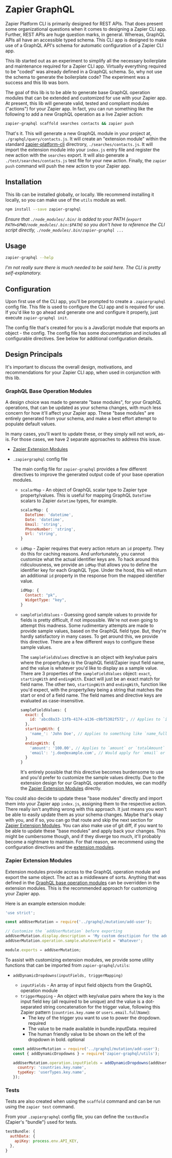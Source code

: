 # Zapier GraphQL

Zapier Platform CLI is primarily designed for REST APIs.  That does present some organizational questions when it comes to designing a Zapier CLI app.  Further, REST APIs are huge question marks, in general.  Whereas, GraphQL
APIs all have an accessible typed schema.  This CLI app is designed to make use of a GraphQL API's schema for
automatic configuration of a Zapier CLI app.

This lib started out as an experiment to simplify all the necessary boilerplate and maintenance required for a Zapier CLI app.  Virtually everything required to be "coded" was already defined in a GraphQL schema.  So, why not use the schema to generate the boilerplate code?  The experiment was a success and this lib was born.

The goal of this lib is to be able to generate base GraphQL operation modules that can be extended and customized for use with your Zapier app.  At present, this lib will generate valid, tested and compliant modules ("actions") for your Zapier app.  In fact, you can run something like the following to add a new GraphQL operation as a live Zapier action:

```bash
zapier-graphql scaffold searches contacts && zapier push
```

That's it.  This will generate a new GraphQL module in your project at, `./graphql/query/contacts.js`.  It will create an "extension module" within the standard [zapier-platform-cli](https://github.com/zapier/zapier-platform-cli) directrory, `./searches/contacts.js`.  It will import the extension module into your `index.js` entry file and register the new action with the `searches` export.  It will also generate a `./test/searches/contacts.js` test file for your new action.  Finally, the `zapier push` command will push the new action to your Zapier app.

## Installation

This lib can be installed globally, or locally.  We recommend installing it locally, so you can make use of the `utils` module as well.

```bash
npm install --save zapier-graphql
```

*Ensure that `./node_modules/.bin/` is added to your PATH (`export PATH=$PWD/node_modules/.bin:$PATH`) so you don't have to reference the CLI script directly, `./node_modules/.bin/zapier-graphql ...`*

## Usage

```bash
zapier-graphql --help
```

*I'm not really sure there is much needed to be said here.  The CLI is pretty self-explanatory.*

## Configuration

Upon first use of the CLI app, you'll be prompted to create a `.zapiergraphql` config file.  This file is used to configure the CLI app and is required for use.  If you'd like to go ahead and generate one and configure it properly, just execute `zapier-graphql init`.

The config file that's created for you is a JavaScript module that exports an object - the config.  The config file has some documentation and includes all configurable directives.  See below for additional configuration details.

## Design Principals

It's important to discuss the overall design, motivations, and recommendations for your Zapier CLI app, when used in conjunction with this lib.

### GraphQL Base Operation Modules

A design choice was made to generate "base modules", for your GraphQL operations, that can be updated as your schema changes, with much less concern for how it'll affect your Zapier app.  These "base modules" are entirely generated from your schema, and make a best effort attempt to populate default values.

In many cases, you'll want to update these, or they simply will not work, as-is.  For those cases, we have 2 separate approaches to address this issue.

- [Zapier Extension Modules](#zapier-extension-modules)

- `.zapiergraphql` config file

  The main config file for `zapier-graphql` provides a few different directives to improve the generated output code of your base operation modules.

  - `scalarMap` - An object of GraphQL scalar type to Zapier type property/values.  This is useful for mapping GraphQL `DateTime` scalars to Zapier `datetime` types, for example.

    ```js
    scalarMap: {
      DateTime: 'datetime',
      Date: 'datetime',
      Email: 'string',
      PhoneNumber: 'string',
      Url: 'string',
    }
    ```

  - `idMap` - Zapier requires that every action return an `id` property.  They do this for caching reasons.  And unfortunately, you cannot customize what the actual identifier keys are.  To hack around this ridiculousness, we provide an `idMap` that allows you to define the identifier key for each GraphQL Type.  Under the hood, this will return an additional `id` property in the response from the mapped identifier value.

    ```js
    idMap: {
      Contact: "pk",
      WidgetType: "key",
    }
    ```

  - `sampleFieldValues` - Guessing good sample values to provide for fields is pretty difficult, if not impossible.  We're not even going to attempt this madness.  Some rudimentary attempts are made to provide sample values, based on the GraphQL field type.  But, they're hardly satisfactory in many cases.  To get around this, we provide this directive.  There are a few different ways to configure these sample values.

    The `sampleFieldValues` directive is an object with key/value pairs where the property/key is the GraphQL field/Zapier input field name, and the value is whatever you'd like to display as a sample value.  There are 3 properties of the `sampleFieldValues` object: `exact`, `startingWith` and `endingWith`.  Exact will just be an exact match for field name.  The other two, `startingWith` and `endingWith`, function like you'd expect, with the property/key being a string that matches the start or end of a field name.  The field names and directive keys are evaluated as case-insensitive.

    ```js
    sampleFieldValues: {
      exact: {
        id: 'abcd8a33-13fb-4174-a136-c9bf5302f572', // Applies to `id` only
      },
      startingWith: {
        'name_': 'John Doe', // Applies to something like `name_full` (Hopefully your API isn't that bad)
      }
      endingWith: {
        'amount': '100.00', // Applies to `amount` or `totalAmount`
        'email': 'j.doe@example.com', // Would apply for `email` or `userEmail`
      }
    }
    ```

    It's entirely possible that this directive becomes burdensome to use and you'd prefer to customize
    the sample values directly.  Due to the extension design for our GraphQL operation modules, we can modify the [Zapier Extension Modules](#zapier-extension-modules) directly.

You could also decide to update these "base modules" directly and import them into your Zapier app `index.js`, assigning them to the respective action.  There really isn't anything wrong with this approach.  It just means you won't be able to easily update them as your schema changes.  Maybe that's okay with you, and if so, you can go that route and skip the next section for [Zapier Extension Modules](#zapier-extension-modules).  You can also make use of git diff, if you want to be able to update these "base modules" and apply back your changes.  This might be cumbersome though, and if they diverge too much, it'll probably become a nightmare to maintain.  For that reason, we recommend using the configuration directives and the [extension modules](#zapier-extension-modules).

### Zapier Extension Modules

Extension modules provide access to the GraphQL operation module and export the same object.  The act as a middleware of sorts.  Anything that was defined in the [GraphQL base operation modules](#graphql-base-operation-modules) can be overridden in the extension modules.  This is the recommended approach for customizing your Zapier app.

Here is an example extension module:

```js
'use strict';

const addUserMutation = require('../graphql/mutation/add-user');

// Customize the `addUserMutation` before exporting
addUserMutation.display.description = 'My custom desctipion for the addUserMutation';
addUserMutation.operation.sample.whateverField = 'Whatever';

module.exports = addUserMutation;
```

To assist with customizing extension modules, we provide some utility functions that can be imported from `zapier-graphql/utils`:

- `addDynamicDropdowns(inputFields, triggerMapping)`
  - `inputFields` - An array of input field objects from the GraphQL operation module
  - `triggerMapping` - An object with key/value pairs where the key is the input field key (all required to be unique) and the value is a dot-separated string concatenation for the trigger value, following this Zapier pattern (`countries.key.name` or `users.email.fullName`):
    - The key of the trigger you want to use to power the dropdown. required
    - The value to be made available in bundle.inputData. required
    - The human friendly value to be shown on the left of the dropdown in bold. optional

  ```js Example
  const addUserMutation = require('../graphql/mutation/add-user');
  const { addDynamicDropdowns } = require('zapier-graphql/utils');

  addUserMutation.operation.inputFields = addDynamicDropdowns(addUserMutation.operation.inputFields, {
    country: 'countries.key.name',
    typeKey: 'userTypes.key.name',
  });
  ```

### Tests

Tests are also created when using the `scaffold` command and can be run using the `zapier test` command.

From your `.zapiergraphql` config file, you can define the `testBundle` (Zapier's "bundle") used for tests.

```js
testBundle: {
  authData: {
    apiKey: process.env.API_KEY,
  },
}
```
